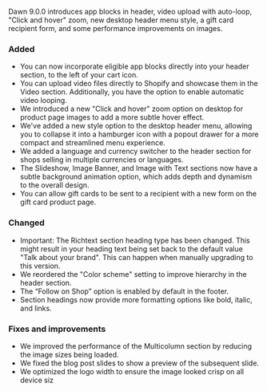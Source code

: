 Dawn 9.0.0 introduces app blocks in header, video upload with auto-loop, "Click and hover" zoom, new desktop header menu style, a gift card recipient form, and some performance improvements on images.

### Added
- You can now incorporate eligible app blocks directly into your header section, to the left of your cart icon.
- You can upload video files directly to Shopify and showcase them in the Video section. Additionally, you have the option to enable automatic video looping.
- We introduced a new "Click and hover" zoom option on desktop for product page images to add a more subtle hover effect.
- We've added a new style option to the desktop header menu, allowing you to collapse it into a hamburger icon with a popout drawer for a more compact and streamlined menu experience.
- We added a language and currency switcher to the header section for shops selling in multiple currencies or languages.
- The Slideshow, Image Banner, and Image with Text sections now have a subtle background animation option, which adds depth and dynamism to the overall design.
- You can allow gift cards to be sent to a recipient with a new form on the gift card product page.

### Changed
- Important: The Richtext section heading type has been changed. This might result in your heading text being set back to the default value "Talk about your brand". This can happen when manually upgrading to this version.
- We reordered the "Color scheme" setting to improve hierarchy in the header section.
- The “Follow on Shop” option is enabled by default in the footer.
- Section headings now provide more formatting options like bold, italic, and links.

### Fixes and improvements
- We improved the performance of the Multicolumn section by reducing the image sizes being loaded.
- We fixed the blog post slides to show a preview of the subsequent slide.
- We optimized the logo width to ensure the image looked crisp on all device siz
